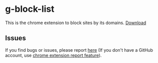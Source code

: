# g-block-list

This is the chrome extension to block sites by its domains.
[Download](https://chrome.google.com/webstore/detail/fkfglbgbkjonnhijammnhbckomofjmcf/publish-accepted?authuser=0&hl=ja)

## Issues

If you find bugs or issues, please report [here](https://github.com/ygnmhdtt/g-block-list/issues/new)
(If you don't have a GitHub account, use [chrome extension report feature](https://chrome.google.com/webstore/detail/fkfglbgbkjonnhijammnhbckomofjmcf/publish-accepted)).
